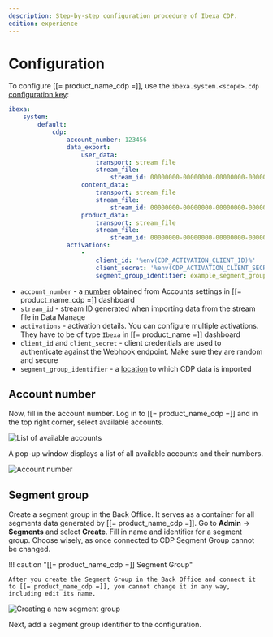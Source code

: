 ```yaml
---
description: Step-by-step configuration procedure of Ibexa CDP.
edition: experience
---
```


# Configuration

To configure [[= product_name_cdp =]], use the `ibexa.system.<scope>.cdp` [configuration key](configuration.md#configuration-files):

```yaml
ibexa:
    system:
        default:
            cdp:
                account_number: 123456
                data_export:
                    user_data:
                        transport: stream_file
                        stream_file:
                            stream_id: 00000000-00000000-00000000-00000000
                    content_data:
                        transport: stream_file
                        stream_file:
                            stream_id: 00000000-00000000-00000000-00000000
                    product_data:
                        transport: stream_file
                        stream_file:
                            stream_id: 00000000-00000000-00000000-00000000
                activations:
                    -
                        client_id: '%env(CDP_ACTIVATION_CLIENT_ID)%'
                        client_secret: '%env(CDP_ACTIVATION_CLIENT_SECRET)%'
                        segment_group_identifier: example_segment_group_identifier
```

- `account_number` - a [number](#account-number) obtained from Accounts settings in [[= product_name_cdp =]] dashboard
- `stream_id` - stream ID generated when importing data from the stream file in Data Manage
- `activations` - activation details. You can configure multiple activations. They have to be of type `Ibexa` in [[= product_name =]] dashboard
- `client_id` and `client_secret` - client credentials are used to authenticate against the Webhook endpoint. Make sure they are random and secure
- `segment_group_identifier` - a [location](#segment-group) to which CDP data is imported

## Account number

Now, fill in the account number.
Log in to [[= product_name_cdp =]] and in the top right corner, select available accounts.

![List of available accounts](cdp_accounts.png)

A pop-up window displays a list of all available accounts and their numbers.

![Account number](cdp_account_number.png)

## Segment group

Create a segment group in the Back Office.
It serves as a container for all segments data generated by [[= product_name_cdp =]].
Go to **Admin** -> **Segments** and select **Create**.
Fill in name and identifier for a segment group.
Choose wisely, as once connected to CDP Segment Group cannot be changed.

!!! caution "[[= product_name_cdp =]] Segment Group"

    After you create the Segment Group in the Back Office and connect it to [[= product_name_cdp =]], you cannot change it in any way, including edit its name.

![Creating a new segment group](cdp_create_segment_group.png)

Next, add a segment group identifier to the configuration.
